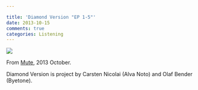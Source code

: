 ```yaml
---

title: 'Diamond Version "EP 1-5"'
date: 2013-10-15
comments: true
categories: Listening
---
```


<img src="/images/diamond-version-ep.jpg" class="image">

From [Mute](http://mute.com/), 2013 October.

Diamond Version is project by Carsten Nicolai (Alva Noto) and Olaf Bender (Byetone). 


